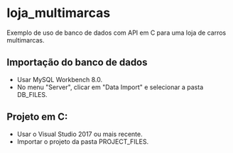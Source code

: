 # loja_multimarcas
Exemplo de uso de banco de dados com API em C para uma loja de carros multimarcas.

## Importação do banco de dados
- Usar MySQL Workbench 8.0.
- No menu "Server", clicar em "Data Import" e selecionar a pasta DB_FILES.

## Projeto em C:
- Usar o Visual Studio 2017 ou mais recente.
- Importar o projeto da pasta PROJECT_FILES.
